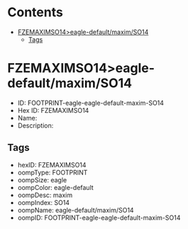 



Contents
========

* [FZEMAXIMSO14>eagle-default/maxim/SO14](#fzemaximso14eagle-defaultmaximso14)
	* [Tags](#tags)

# FZEMAXIMSO14>eagle-default/maxim/SO14

- ID: FOOTPRINT-eagle-eagle-default-maxim-SO14
- Hex ID: FZEMAXIMSO14
- Name: 
- Description: 

## Tags

- hexID: FZEMAXIMSO14
- oompType: FOOTPRINT
- oompSize: eagle
- oompColor: eagle-default
- oompDesc: maxim
- oompIndex: SO14
- oompName: eagle-default/maxim/SO14
- oompID: FOOTPRINT-eagle-eagle-default-maxim-SO14
